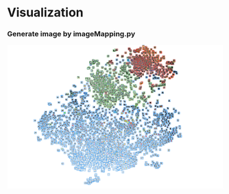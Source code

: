 # Visualization

### Generate image by imageMapping.py
<img src="https://github.com/kskdev/Visualization/blob/master/tSNE-office-white-small.png" width="640px">
